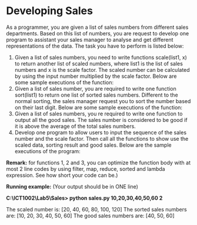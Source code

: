 # Developing Sales

As a programmer, you are given a list of sales numbers from different sales departments. Based on this
list of numbers, you are request to develop one program to assistant your sales manager to analyse and get
different representations of the data. The task you have to perform is listed below:
1) Given a list of sales numbers, you need to write functions scale(list1, x) to return another list of
scaled numbers, where list1 is the list of sales numbers and x is the scale factor. The scaled
number can be calculated by using the input number multiplied by the scale factor. Below are
some sample executions of the function:
2) Given a list of sales number, you are required to write one function sort(list1) to return one list of
sorted sales numbers. Different to the normal sorting, the sales manager request you to sort the
number based on their last digit. Below are some sample executions of the function:
3) Given a list of sales numbers, you re required to write one function to output all the good
sales. The sales number is considered to be good if it is above the average of the total
sales numbers.
4) Develop one program to allow users to input the sequence of the sales number and the
scale factor. Then call all the functions to show use the scaled data, sorting result and
good sales. Below are the sample executions of the program:

**Remark:** for functions 1, 2 and 3, you can optimize the function body with at most 2 line codes by
using filter, map, reduce, sorted and lambda expression. See how short your code can be.)

**Running example:** (Your output should be in ONE line)

**C:\ICT1002\Lab5\Sales> python sales.py 10,20,30,40,50,60 2**

The scaled number is: [20, 40, 60, 80, 100, 120] The sorted sales
numbers are: [10, 20, 30, 40, 50, 60] The good sales numbers are:
[40, 50, 60]